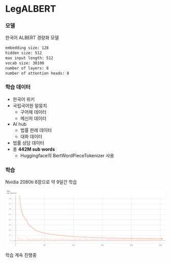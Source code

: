 # LegALBERT

### 모델

한국어 ALBERT 경량화 모델

```
embedding size: 128
hidden size: 512
max input length: 512
vocab size: 30100
number of layers: 8
number of attention heads: 8
```

### 학습 데이터

* 한국어 위키
* 국립국어원 말뭉치
  * 구어체 데이터
  * 메신저 데이터
* AI hub
  * 법률 판례 데이터
  * 대화 데이터
* 법률 상담 데이터
* 총 **442M sub words**
  * Huggingface의 BertWordPieceTokenizer 사용

### 학습

Nvidia 2080ti 8장으로 약 9일간 학습

![training loss](./images/train_loss.png)

학습 계속 진행중